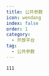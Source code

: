 ```yaml
---
title: 公共参数
icon: wendang
index: false
order: 1
category:
  - 开放平台
tag:
  - 公共参数
---
```


```markmap
111
```